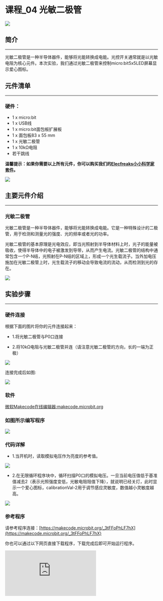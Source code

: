 # 课程_04 光敏二极管

![](./images/MwngMAi.jpg)

## 简介
---
光敏二极管是一种半导体器件，能够将光能转换成电能。光控开关通常就是以光敏电阻为核心元件。本次实验，我们通过光敏二极管来控制micro:bit5x5LED屏幕显示爱心图标。

## 元件清单
---
### 硬件：
- 1 x micro:bit
- 1 x USB线
- 1 x micro:bit面包板扩展板
- 1 x 面包板83 x 55 mm
- 1 x 光敏二极管
- 1 x 10kΩ电阻
- 若干跳线

**温馨提示：如果你需要以上所有元件，你可以购买我们的[Elecfreaks小小科学家套件](https://item.taobao.com/item.htm?ft=t&id=597096675822)。**

![](./images/W4tseua.jpg)

## 主要元件介绍
---
### 光敏二极管

光敏二极管是一种半导体器件，能够将光能转换成电能。它是一种特殊设计的二极管，用于检测和测量光的强度、光的频率或者光的功率。

光敏二极管的基本原理是光电效应，即当光照射到半导体材料上时，光子的能量被吸收，使得半导体中的电子被激发到导带，从而产生电流。光敏二极管的结构中通常包含一个P-N结，光照射在P-N结的区域上，形成一个光生载流子。当外加电压施加在光敏二极管上时，光生载流子的移动会导致电流的流动，从而检测到光的存在。

![](./images/jS03zGQ.jpg)

## 实验步骤
---
### 硬件连接
根据下面的图片将你的元件连接起来：

- 1.将光敏二极管与P0口连接

- 2.将10kΩ电阻与光敏二极管并连（请注意光敏二极管的方向，长的一端为正极）

![](./images/FtQDhiS.jpg)

连接完成后如图:

![](./images/TMd3Fq8.jpg)

### 软件

[微软Makecode在线编辑器:makecode.microbit.org](https://makecode.microbit.org/)



### 如图所示编写程序

![](./images/case_04_01.png)

### 代码详解
- 1.当开机时，读取模拟电压作为亮度的参考值。

![](./images/case_04_02.png)

- 2.在无限循环程序块中，循环扫描P0口的模拟电压。一旦当前电压值低于基准值减去2（表示光照强度变低，光敏电阻阻值下降），就说明已经关灯，此时显示一个爱心图标，calibrationVal-2用于调节感应灵敏度，数值越小灵敏度越高。

![](./images/case_04_03.png)

### 参考程序
请参考程序连接：[https://makecode.microbit.org/_3tFFoPhLF7hX](https://makecode.microbit.org/_3tFFoPhLF7hX)

你也可以通过以下网页直接下载程序，下载完成后即可开始运行程序。




<div
    style={{
        position: 'relative',
        paddingBottom: '60%',
        overflow: 'hidden',
    }}
>
    <iframe
        src="https://makecode.microbit.org/_3tFFoPhLF7hX"
        frameborder="0"
        sandbox="allow-popups allow-forms allow-scripts allow-same-origin"
        style={{
            position: 'absolute',
            width: '100%',
            height: '100%',
        }}
    />
</div>

## 实验结果
---
开灯时，micro:bit的LED屏幕上什么都不显示；而关灯后，屏幕上显示了一个爱心图标。

![](./images/1Xu4lBR.gif)


## 思考
---
如果想要用光敏二极管来控制一颗LED的开与关，那么我们该如何设计电路与编程？

## 常见问题
---

## 更多信息，欢迎访问：
---
[micro:bit知识库地址](https://www.elecfreaks.com/learn-cn/)
micro:bit官方推荐供应商：[恩孚科技淘宝店](https://shop69086944.taobao.com/?spm=a230r.7195193.1997079397.2.RSthR0)
QQ技术交流群：570756726
